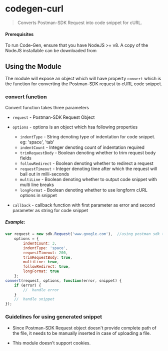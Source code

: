 # codegen-curl

> Converts Postman-SDK Request into code snippet for cURL.

#### Prerequisites
To run Code-Gen, ensure that you have NodeJS >= v8. A copy of the NodeJS installable can be downloaded from 

## Using the Module
The module will expose an object which will have property `convert` which is the function for converting the Postman-SDK request to cURL code snippet.

### convert function
Convert function takes three parameters

* `request` - Postman-SDK Request Object

* `options` - options is an object which hsa following properties
    * `indentType` - String denoting type of indentation for code snippet. eg: 'space', 'tab'
    * `indentCount` - Integer denoting count of indentation required
    * `trimRequestBody` - Boolean denoting whether to trim request body fields
    * `followRedirect` - Boolean denoting whether to redirect a request
    * `requestTimeout` - Integer denoting time after which the request will bail out in milli-seconds
    * `multiLine` - Boolean denoting whether to output code snippet with multi line breaks
    * `longFormat` - Boolean denoting whether to use longform cURL options in snippet

* `callback` - callback function with first parameter as error and second parameter as string for code snippet

##### Example:
```js
var request = new sdk.Request('www.google.com'),  //using postman sdk to create request  
    options = {
        indentCount: 3,
        indentType: 'space',
        requestTimeout: 200,
        trimRequestBody: true,
        multiLine: true,
        followRedirect: true,
        longFormat: true
    };
convert(request, options, function(error, snippet) {
    if (error) {
        //  handle error
    }
    //  handle snippet
});
```

### Guidelines for using generated snippet

* Since Postman-SDK Request object doesn't provide complete path of the file, it needs to be manually inserted in case of uploading a file.

* This module doesn't support cookies.
